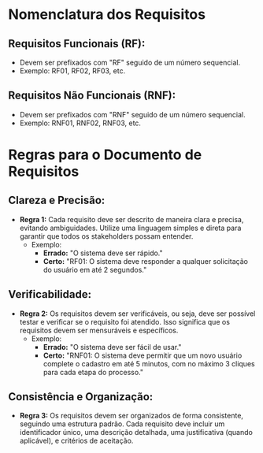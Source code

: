 # Nomenclatura dos Requisitos

## Requisitos Funcionais (RF):
- Devem ser prefixados com "RF" seguido de um número sequencial.
- Exemplo: RF01, RF02, RF03, etc.

## Requisitos Não Funcionais (RNF):
- Devem ser prefixados com "RNF" seguido de um número sequencial.
- Exemplo: RNF01, RNF02, RNF03, etc.

# Regras para o Documento de Requisitos

## Clareza e Precisão:
- **Regra 1:** Cada requisito deve ser descrito de maneira clara e precisa, evitando ambiguidades. Utilize uma linguagem simples e direta para garantir que todos os stakeholders possam entender.
    - Exemplo:
      - **Errado:** "O sistema deve ser rápido."
      - **Certo:** "RF01: O sistema deve responder a qualquer solicitação do usuário em até 2 segundos."

## Verificabilidade:
- **Regra 2:** Os requisitos devem ser verificáveis, ou seja, deve ser possível testar e verificar se o requisito foi atendido. Isso significa que os requisitos devem ser mensuráveis e específicos.
    - Exemplo:
      - **Errado:** "O sistema deve ser fácil de usar."
      - **Certo:** "RNF01: O sistema deve permitir que um novo usuário complete o cadastro em até 5 minutos, com no máximo 3 cliques para cada etapa do processo."

## Consistência e Organização:
- **Regra 3:** Os requisitos devem ser organizados de forma consistente, seguindo uma estrutura padrão. Cada requisito deve incluir um identificador único, uma descrição detalhada, uma justificativa (quando aplicável), e critérios de aceitação.

